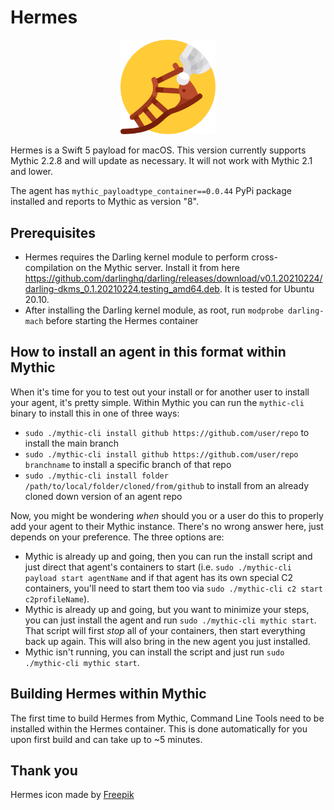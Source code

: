 # Hermes

<p align="center">
  <img alt="Hermes Logo" src="agent_icons/hermes.svg" height="30%" width="30%">
</p>

Hermes is a Swift 5 payload for macOS. This version currently supports Mythic 2.2.8 and will update as necessary. It will not work with Mythic 2.1 and lower.

The agent has `mythic_payloadtype_container==0.0.44` PyPi package installed and reports to Mythic as version "8".

## Prerequisites

* Hermes requires the Darling kernel module to perform cross-compilation on the Mythic server. Install it from here https://github.com/darlinghq/darling/releases/download/v0.1.20210224/darling-dkms_0.1.20210224.testing_amd64.deb. It is tested for Ubuntu 20.10.
* After installing the Darling kernel module, as root, run `modprobe darling-mach` before starting the Hermes container

## How to install an agent in this format within Mythic

When it's time for you to test out your install or for another user to install your agent, it's pretty simple. Within Mythic you can run the `mythic-cli` binary to install this in one of three ways:

* `sudo ./mythic-cli install github https://github.com/user/repo` to install the main branch
* `sudo ./mythic-cli install github https://github.com/user/repo branchname` to install a specific branch of that repo
* `sudo ./mythic-cli install folder /path/to/local/folder/cloned/from/github` to install from an already cloned down version of an agent repo

Now, you might be wondering _when_ should you or a user do this to properly add your agent to their Mythic instance. There's no wrong answer here, just depends on your preference. The three options are:

* Mythic is already up and going, then you can run the install script and just direct that agent's containers to start (i.e. `sudo ./mythic-cli payload start agentName` and if that agent has its own special C2 containers, you'll need to start them too via `sudo ./mythic-cli c2 start c2profileName`).
* Mythic is already up and going, but you want to minimize your steps, you can just install the agent and run `sudo ./mythic-cli mythic start`. That script will first _stop_ all of your containers, then start everything back up again. This will also bring in the new agent you just installed.
* Mythic isn't running, you can install the script and just run `sudo ./mythic-cli mythic start`. 

## Building Hermes within Mythic

The first time to build Hermes from Mythic, Command Line Tools need to be installed within the Hermes container. This is done automatically for you upon first build and can take up to ~5 minutes.

## Thank you

Hermes icon made by [Freepik](https://www.flaticon.com/authors/freepik)
